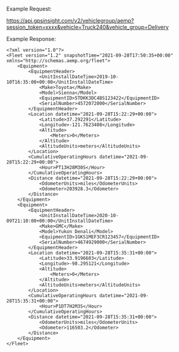 Example Request:

https://api.gpsinsight.com/v2/vehiclegroup/aemp?session_token=xxxx&vehicle=Truck240&vehicle_group=Delivery

Example Response:

    <?xml version="1.0"?>
    <Fleet version="1.2" snapshotTime="2021-09-28T17:50:35+00:00" xmlns="http://schemas.aemp.org/fleet">
        <Equipment>
            <EquipmentHeader>
                <UnitInstallDateTime>2019-10-10T16:35:00+00:00</UnitInstallDateTime>
                <Make>Toyota</Make>
                <Model>Sienna</Model>
                <EquipmentID>5TDKK3DC4BS123422</EquipmentID>
                <SerialNumber>4572072000</SerialNumber>
            </EquipmentHeader>
            <Location datetime="2021-09-28T15:22:29+00:00">
                <Latitude>37.292291</Latitude>
                <Longitude>-121.7623408</Longitude>
                <Altitude>
                    <Meters>0</Meters>
                </Altitude>
                <AltitudeUnits>meters</AltitudeUnits>
            </Location>
            <CumulativeOperatingHours datetime="2021-09-28T15:22:29+00:00">
                <Hour>PT13H28M30S</Hour>
            </CumulativeOperatingHours>
            <Distance datetime="2021-09-28T15:22:29+00:00">
                <OdometerUnits>miles</OdometerUnits>
                <Odometer>203928.3</Odometer>
            </Distance>
        </Equipment>
        <Equipment>
            <EquipmentHeader>
                <UnitInstallDateTime>2020-10-09T21:10:00+00:00</UnitInstallDateTime>
                <Make>GMC</Make>
                <Model>Yukon Denali</Model>
                <EquipmentID>1GKS1MEF3CR123457</EquipmentID>
                <SerialNumber>4674929000</SerialNumber>
            </EquipmentHeader>
            <Location datetime="2021-09-28T15:35:31+00:00">
                <Latitude>33.9196603</Latitude>
                <Longitude>-98.295121</Longitude>
                <Altitude>
                    <Meters>0</Meters>
                </Altitude>
                <AltitudeUnits>meters</AltitudeUnits>
            </Location>
            <CumulativeOperatingHours datetime="2021-09-28T15:35:31+00:00">
                <Hour>P1DT7H2M3S</Hour>
            </CumulativeOperatingHours>
            <Distance datetime="2021-09-28T15:35:31+00:00">
                <OdometerUnits>miles</OdometerUnits>
                <Odometer>116503.2</Odometer>
            </Distance>
        </Equipment>
    </Fleet>
